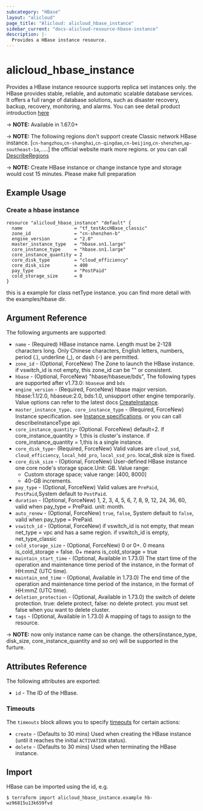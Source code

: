 ```yaml
---
subcategory: "HBase"
layout: "alicloud"
page_title: "Alicloud: alicloud_hbase_instance"
sidebar_current: "docs-alicloud-resource-hbase-instance"
description: |-
  Provides a HBase instance resource.
---
```


# alicloud\_hbase\_instance

Provides a HBase instance resource supports replica set instances only. the HBase provides stable, reliable, and automatic scalable database services. 
It offers a full range of database solutions, such as disaster recovery, backup, recovery, monitoring, and alarms.
You can see detail product introduction [here](https://help.aliyun.com/product/49055.html)

-> **NOTE:**  Available in 1.67.0+

-> **NOTE:**  The following regions don't support create Classic network HBase instance.
[`cn-hangzhou`,`cn-shanghai`,`cn-qingdao`,`cn-beijing`,`cn-shenzhen`,`ap-southeast-1a`,.....]
the official website mark  more regions. or you can call [DescribeRegions](https://help.aliyun.com/document_detail/144489.html)

-> **NOTE:**  Create HBase instance or change instance type and storage would cost 15 minutes. Please make full preparation

## Example Usage

### Create a hbase instance

```
resource "alicloud_hbase_instance" "default" {
  name                   = "tf_testAccHBase_classic"
  zone_id                = "cn-shenzhen-b"
  engine_version         = "2.0"
  master_instance_type   = "hbase.sn1.large"
  core_instance_type     = "hbase.sn1.large"
  core_instance_quantity = 2
  core_disk_type         = "cloud_efficiency"
  core_disk_size         = 400
  pay_type               = "PostPaid"
  cold_storage_size      = 0
}
```

this is a example for class netType instance. you can find more detail with the examples/hbase dir.

## Argument Reference

The following arguments are supported:

* `name` - (Required) HBase instance name. Length must be 2-128 characters long. Only Chinese characters, English letters, numbers, period (.), underline (_), or dash (-) are permitted. 
* `zone_id` - (Optional, ForceNew) The Zone to launch the HBase instance. if vswitch_id is not empty, this zone_id can be "" or consistent.
* `hbase` - (Optional, ForceNew) "hbase/hbaseue/bds", The following types are supported after v1.73.0: `hbaseue` and `bds ` 
* `engine_version` - (Required, ForceNew) hbase major version. hbase:1.1/2.0, hbaseue:2.0, bds:1.0, unsupport other engine temporarily. Value options can refer to the latest docs [CreateInstance](https://help.aliyun.com/document_detail/144607.html).
* `master_instance_type`、`core_instance_type` - (Required, ForceNew) Instance specification. see [Instance specifications](https://help.aliyun.com/document_detail/53532.html). or you can call describeInstanceType api.
* `core_instance_quantity`- (Optional. ForceNew) default=2. if core_instance_quantity > 1,this is cluster's instance.  if core_instance_quantity = 1,this is a single instance. 
* `core_disk_type`-  (Required, ForceNew) Valid values are `cloud_ssd`, `cloud_efficiency`, `local_hdd_pro`, `local_ssd_pro`. local_disk size is fixed.
* `core_disk_size` -  (Optional, ForceNew) User-defined HBase instance one core node's storage space.Unit: GB. Value range:
  - Custom storage space; value range: [400, 8000]
  - 40-GB increments. 
* `pay_type` - (Optional, ForceNew) Valid values are `PrePaid`, `PostPaid`,System default to `PostPaid`.
* `duration` - (Optional, ForceNew) 1, 2, 3, 4, 5, 6, 7, 8, 9, 12, 24, 36, 60, valid when pay_type = PrePaid. unit: month.
* `auto_renew` - (Optional, ForceNew) `true`, `false`, System default to `false`, valid when pay_type = PrePaid.
* `vswitch_id` - (Optional, ForceNew) if vswitch_id is not empty, that mean net_type = vpc and has a same region. if vswitch_id is empty, net_type_classic
* `cold_storage_size` - (Optional, ForceNew) 0 or 0+. 0 means is_cold_storage = false. 0+ means is_cold_storage = true
* `maintain_start_time` - (Optional, Available in 1.73.0) The start time of the operation and maintenance time period of the instance, in the format of HH:mmZ (UTC time).
* `maintain_end_time` - (Optional, Available in 1.73.0) The end time of the operation and maintenance time period of the instance, in the format of HH:mmZ (UTC time).
* `deletion_protection` - (Optional, Available in 1.73.0) the switch of delete protection. true: delete protect, false: no delete protect. you must set false when you want to delete cluster.
* `tags` - (Optional, Available in 1.73.0) A mapping of tags to assign to the resource.

-> **NOTE:** now only instance name can be change. the others(instance_type, disk_size, core_instance_quantity and so on) will be supported in the furture.

## Attributes Reference

The following attributes are exported:

* `id` - The ID of the HBase.

### Timeouts

The `timeouts` block allows you to specify [timeouts](https://www.terraform.io/docs/configuration-0-11/resources.html#timeouts) for certain actions:

* `create` - (Defaults to 30 mins) Used when creating the HBase instance (until it reaches the initial `ACTIVATION` status). 
* `delete` - (Defaults to 30 mins) Used when terminating the HBase instance. 

## Import

HBase can be imported using the id, e.g.

```
$ terraform import alicloud_hbase_instance.example hb-wz96815u13k659fvd
```